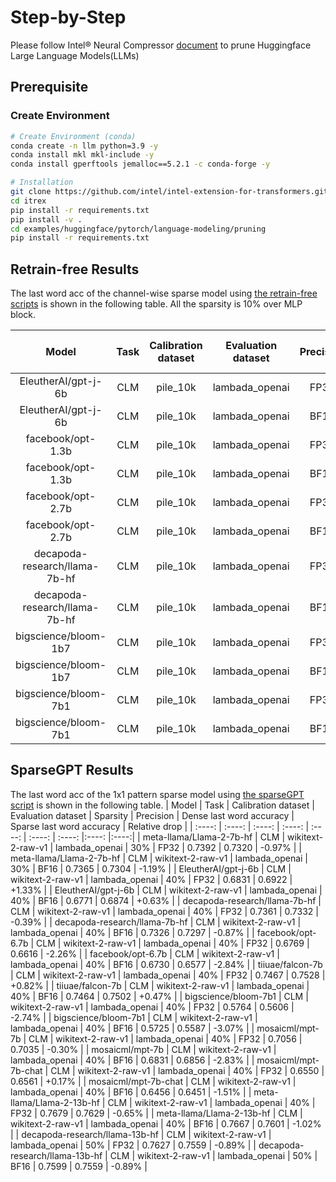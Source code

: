 Step-by-Step
============

Please follow Intel® Neural Compressor [document](https://github.com/intel/neural-compressor/tree/master/examples/pytorch/nlp/huggingface_models/language-modeling/pruning/eager) to prune Huggingface Large Language Models(LLMs)

## Prerequisite
### Create Environment
```bash
# Create Environment (conda)
conda create -n llm python=3.9 -y
conda install mkl mkl-include -y
conda install gperftools jemalloc==5.2.1 -c conda-forge -y

# Installation
git clone https://github.com/intel/intel-extension-for-transformers.git itrex
cd itrex
pip install -r requirements.txt
pip install -v .
cd examples/huggingface/pytorch/language-modeling/pruning
pip install -r requirements.txt
```

## Retrain-free Results

The last word acc of the channel-wise sparse model using [the retrain-free scripts](https://github.com/intel/intel-extension-for-transformers/blob/main/examples/huggingface/pytorch/language-modeling/pruning/scripts/run_gptj_pruning.sh) is shown in the following table. All the sparsity is 10% over MLP block.

| Model | Task | Calibration dataset | Evaluation dataset | Precision | Dense last word accuracy | Sparse last word accuracy | Relative drop |
|  :----: | :----: | :----: | :----: | :----: | :----: |:----: |:----:|
| EleutherAI/gpt-j-6b | CLM | pile_10k | lambada_openai | FP32 | 0.6831 | 0.6819 | -0.17% |
| EleutherAI/gpt-j-6b | CLM | pile_10k | lambada_openai | BF16 | 0.6792 | 0.6767 | -0.36% |
| facebook/opt-1.3b | CLM | pile_10k | lambada_openai | FP32 | 0.5789 |0.5686  | -1.73% |
| facebook/opt-1.3b | CLM | pile_10k | lambada_openai | BF16 | 0.5629 | 0.5501 | -1.78% |
| facebook/opt-2.7b | CLM | pile_10k | lambada_openai | FP32 | 0.6365 | 0.6367 | +0.03% |
| facebook/opt-2.7b | CLM | pile_10k | lambada_openai | BF16 | 0.6336 | 0.6344 | +0.12% |
| decapoda-research/llama-7b-hf | CLM | pile_10k | lambada_openai | FP32 | 0.7361 | 0.7298 | -0.86% |
| decapoda-research/llama-7b-hf | CLM | pile_10k | lambada_openai | BF16 | 0.7326 | 0.7271 | -0.75% |
| bigscience/bloom-1b7 | CLM | pile_10k | lambada_openai | FP32 | 0.4634 | 0.4636 | 0.04% |
| bigscience/bloom-1b7 | CLM | pile_10k | lambada_openai | BF16 | 0.4570 | 0.4572 | 0.04% |
| bigscience/bloom-7b1 | CLM | pile_10k | lambada_openai | FP32 | 0.5764 | 0.5791 | 0.47% |
| bigscience/bloom-7b1 | CLM | pile_10k | lambada_openai | BF16 | 0.5723 | 0.5756 | 0.58% |


## SparseGPT Results

The last word acc of the 1x1 pattern sparse model using [the sparseGPT script](examples/huggingface/pytorch/language-modeling/pruning/scripts/run_llm_sparseGPT.sh) is shown in the following table.
| Model | Task | Calibration dataset | Evaluation dataset | Sparsity | Precision | Dense last word accuracy | Sparse last word accuracy | Relative drop |
|  :----: | :----: | :----: | :----: | :----: | :----: | :----: |:----: |:----:|
| meta-llama/Llama-2-7b-hf | CLM | wikitext-2-raw-v1 | lambada_openai | 30% | FP32 | 0.7392 | 0.7320 | -0.97% |
| meta-llama/Llama-2-7b-hf | CLM | wikitext-2-raw-v1 | lambada_openai | 30% | BF16 | 0.7365 | 0.7304 | -1.19% |
| EleutherAI/gpt-j-6b | CLM | wikitext-2-raw-v1 | lambada_openai | 40% | FP32 | 0.6831 | 0.6922 | +1.33% |
| EleutherAI/gpt-j-6b | CLM | wikitext-2-raw-v1 | lambada_openai | 40% | BF16 | 0.6771 | 0.6874 | +0.63% |
| decapoda-research/llama-7b-hf | CLM | wikitext-2-raw-v1 | lambada_openai | 40% | FP32 | 0.7361 | 0.7332 | -0.39% |
| decapoda-research/llama-7b-hf | CLM | wikitext-2-raw-v1 | lambada_openai | 40% | BF16 | 0.7326 | 0.7297 | -0.87% |
| facebook/opt-6.7b | CLM | wikitext-2-raw-v1 | lambada_openai | 40% | FP32 | 0.6769 | 0.6616 | -2.26% |
| facebook/opt-6.7b | CLM | wikitext-2-raw-v1 | lambada_openai | 40% | BF16 | 0.6730 | 0.6577 | -2.84% |
| tiiuae/falcon-7b | CLM | wikitext-2-raw-v1 | lambada_openai | 40% | FP32 | 0.7467 | 0.7528 | +0.82% |
| tiiuae/falcon-7b | CLM | wikitext-2-raw-v1 | lambada_openai | 40% | BF16 | 0.7464 | 0.7502 | +0.47% |
| bigscience/bloom-7b1 | CLM | wikitext-2-raw-v1 | lambada_openai | 40% | FP32 | 0.5764 | 0.5606 | -2.74% |
| bigscience/bloom-7b1 | CLM | wikitext-2-raw-v1 | lambada_openai | 40% | BF16 | 0.5725 | 0.5587 | -3.07% |
| mosaicml/mpt-7b | CLM | wikitext-2-raw-v1 | lambada_openai | 40% | FP32 | 0.7056 | 0.7035 | -0.30% |
| mosaicml/mpt-7b | CLM | wikitext-2-raw-v1 | lambada_openai | 40% | BF16 | 0.6831 | 0.6856 | -2.83% |
| mosaicml/mpt-7b-chat | CLM | wikitext-2-raw-v1 | lambada_openai | 40% | FP32 | 0.6550 | 0.6561 | +0.17% |
| mosaicml/mpt-7b-chat | CLM | wikitext-2-raw-v1 | lambada_openai | 40% | BF16 | 0.6456 | 0.6451 | -1.51% |
| meta-llama/Llama-2-13b-hf | CLM | wikitext-2-raw-v1 | lambada_openai | 40% | FP32 | 0.7679 | 0.7629 | -0.65% |
| meta-llama/Llama-2-13b-hf | CLM | wikitext-2-raw-v1 | lambada_openai | 40% | BF16 | 0.7667 | 0.7601 | -1.02% |
| decapoda-research/llama-13b-hf | CLM | wikitext-2-raw-v1 | lambada_openai | 50% | FP32 | 0.7627 | 0.7559 | -0.89% |
| decapoda-research/llama-13b-hf | CLM | wikitext-2-raw-v1 | lambada_openai | 50% | BF16 | 0.7599 | 0.7559 | -0.89% |


